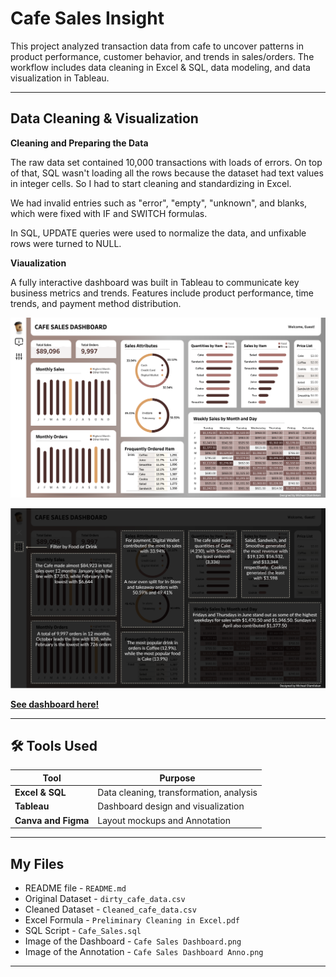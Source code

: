 # Cafe Sales Insight

This project analyzed transaction data from cafe to uncover patterns in product performance, customer behavior, and trends in sales/orders. The workflow includes data cleaning in Excel & SQL, data modeling, and data visualization in Tableau.

---

## Data Cleaning & Visualization

**Cleaning and Preparing the Data**

The raw data set contained 10,000 transactions with loads of errors. On top of that, SQL wasn't loading all the rows because the dataset had text values in integer cells. So I had to start cleaning and standardizing in Excel.

We had invalid entries such as "error", "empty", "unknown", and blanks, which were fixed with IF and SWITCH formulas.

In SQL, UPDATE queries were used to normalize the data, and unfixable rows were turned to NULL.



**Viaualization**

A fully interactive dashboard was built in Tableau to communicate key business metrics and trends. Features include product performance, time trends, and payment method distribution.


<p float="left">
  <img src="https://github.com/DataOla/Cafe_Report/blob/main/Cafe%20Sales%20Dashboard.png" alt="Dashboard" width="700"/>
</p>
<p float="left">
  <img src="https://github.com/DataOla/Cafe_Report/blob/main/Cafe%20Sales%20Dashboard%20Anno.png" alt="Dashboard" width="700"/>
</p>

**[See dashboard here!](https://public.tableau.com/app/profile/olamilekan.lawal3922/viz/CafeSalesDashboard_17530696752750/Home#1)**

---

## 🛠️ Tools Used

| Tool                | Purpose                                 |
| ------------------- | --------------------------------------- |
| **Excel & SQL**     | Data cleaning, transformation, analysis |
| **Tableau**         | Dashboard design and visualization      |
| **Canva and Figma** | Layout mockups and Annotation           |

---
## My Files

* README file - `README.md` 
* Original Dataset - `dirty_cafe_data.csv`
* Cleaned Dataset - `Cleaned_cafe_data.csv`
* Excel Formula - `Preliminary Cleaning in Excel.pdf`
* SQL Script - `Cafe_Sales.sql`
* Image of the Dashboard - `Cafe Sales Dashboard.png`
* Image of the Annotation - `Cafe Sales Dashboard Anno.png`

---

 

